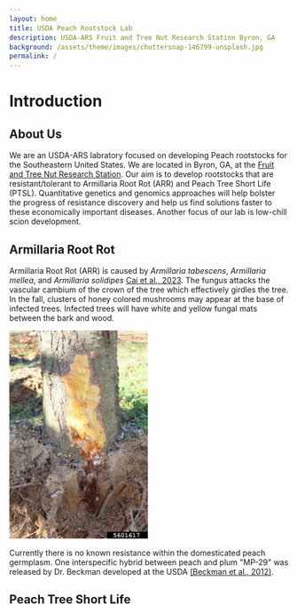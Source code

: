 ```yaml
---
layout: home
title: USDA Peach Rootstock Lab
description: USDA-ARS Fruit and Tree Nut Research Station Byron, GA
background: /assets/theme/images/chuttersnap-146799-unsplash.jpg
permalink: /
---
```

# Introduction
## About Us
We are an USDA-ARS labratory focused on developing Peach rootstocks for the Southeastern United States. We are located in Byron, GA, at the [Fruit and Tree Nut Research Station](https://www.ars.usda.gov/southeast-area/byron-ga/fruit-and-tree-nut-research/). Our aim is to develop rootstocks that are resistant/tolerant to Armillaria Root Rot (ARR) and Peach Tree Short Life (PTSL). Quantitative genetics and genomics approaches will help bolster the progress of resistance discovery and help us find solutions faster to these economically important diseases. Another focus of our lab is low-chill scion development.

## Armillaria Root Rot
Armillaria Root Rot (ARR) is caused by *Armillaria tabescens*, *Armillaria mellea*, and *Armillaria solidipes* [Cai et al., 2023](https://www.frontiersin.org/articles/10.3389/fpls.2023.1181153/full). The fungus attacks the vascular cambium of the crown of the tree which effectively girdles the tree. In the fall, clusters of honey colored mushrooms may appear at the base of infected trees. Infected trees will have white and yellow fungal mats between the bark and wood.

<img src="assets\theme\images\5601617-PPT.jpg" alt="drawing" width="250"/>

Currently there is no known resistance within the domesticated peach germplasm. One interspecific hybrid between peach and plum "MP-29" was released by Dr. Beckman developed at the USDA [(Beckman et al., 2012)](https://hos.ifas.ufl.edu/media/hosifasufledu/stone-fruit/documents/varieties/mp-29-a-clonal-interspecific-hybrid-rootstock-for-peach.pdf). 

## Peach Tree Short Life 

